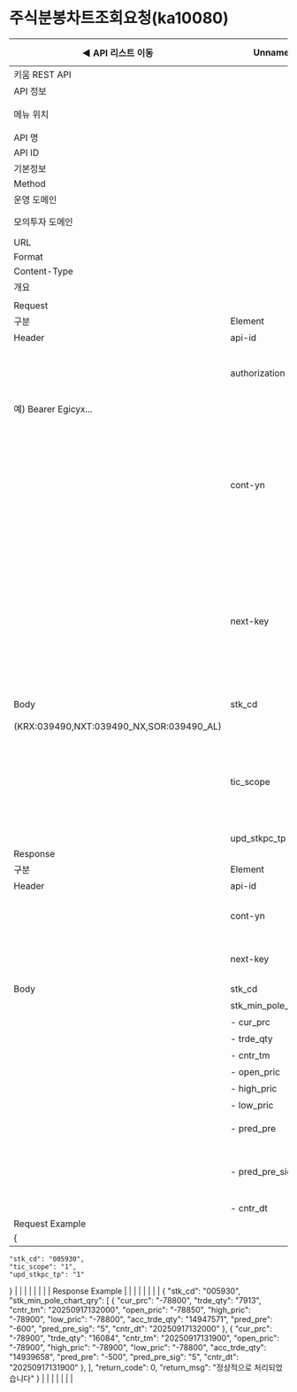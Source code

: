 # 주식분봉차트조회요청(ka10080)

| ◀ API 리스트 이동 | Unnamed: 1 | Unnamed: 2 | Unnamed: 3 | Unnamed: 4 | Unnamed: 5 | Unnamed: 6 |
| --- | --- | --- | --- | --- | --- | --- |
| 키움 REST API |  |  |  |  |  |  |
| API 정보 |  |  |  |  |  |  |
| 메뉴 위치 |  | 국내주식 > 차트 > 주식분봉차트조회요청(ka10080) |  |  |  |  |
| API 명 |  | 주식분봉차트조회요청 |  |  |  |  |
| API ID |  | ka10080 |  |  |  |  |
| 기본정보 |  |  |  |  |  |  |
| Method |  | POST |  |  |  |  |
| 운영 도메인 |  | https://api.kiwoom.com |  |  |  |  |
| 모의투자 도메인 |  | https://mockapi.kiwoom.com(KRX만 지원가능) |  |  |  |  |
| URL |  | /api/dostk/chart |  |  |  |  |
| Format |  | JSON |  |  |  |  |
| Content-Type |  | application/json;charset=UTF-8 |  |  |  |  |
| 개요 |  |  |  |  |  |  |
|  |  |  |  |  |  |  |
| Request |  |  |  |  |  |  |
| 구분 | Element | 한글명 | Type | Required | Length | Description |
| Header | api-id | TR명 | String | Y | 10 |  |
|  | authorization | 접근토큰 | String | Y | 1000 | 토큰 지정시 토큰타입("Bearer") 붙혀서 호출 
 예) Bearer Egicyx... |
|  | cont-yn | 연속조회여부 | String | N | 1 | 응답 Header의 연속조회여부값이 Y일 경우 다음데이터 요청시 응답 Header의 cont-yn값 세팅 |
|  | next-key | 연속조회키 | String | N | 50 | 응답 Header의 연속조회여부값이 Y일 경우 다음데이터 요청시 응답 Header의 next-key값 세팅 |
| Body | stk_cd | 종목코드 | String | Y | 20 | 거래소별 종목코드
(KRX:039490,NXT:039490_NX,SOR:039490_AL) |
|  | tic_scope | 틱범위 | String | Y | 2 | 1:1분, 3:3분, 5:5분, 10:10분, 15:15분, 30:30분, 45:45분, 60:60분 |
|  | upd_stkpc_tp | 수정주가구분 | String | Y | 1 | 0 or 1 |
| Response |  |  |  |  |  |  |
| 구분 | Element | 한글명 | Type | Required | Length | Description |
| Header | api-id | TR명 | String | Y | 10 |  |
|  | cont-yn | 연속조회여부 | String | N | 1 | 다음 데이터가 있을시 Y값 전달 |
|  | next-key | 연속조회키 | String | N | 50 | 다음 데이터가 있을시 다음 키값 전달 |
| Body | stk_cd | 종목코드 | String | N | 6 |  |
|  | stk_min_pole_chart_qry | 주식분봉차트조회 | LIST | N |  |  |
|  | - cur_prc | 현재가 | String | N | 20 |  |
|  | - trde_qty | 거래량 | String | N | 20 |  |
|  | - cntr_tm | 체결시간 | String | N | 20 |  |
|  | - open_pric | 시가 | String | N | 20 |  |
|  | - high_pric | 고가 | String | N | 20 |  |
|  | - low_pric | 저가 | String | N | 20 |  |
|  | - pred_pre | 전일대비 | String | N | 20 | 현재가 - 전일종가 |
|  | - pred_pre_sig | 전일대비 기호 | String | N | 20 | 1: 상한가, 2:상승, 3:보합, 4:하한가, 5:하락 |
|  | - cntr_dt | 체결일 | String | N | 20 |  |
| Request Example |  |  |  |  |  |  |
| {
    "stk_cd": "005930",
    "tic_scope": "1",
    "upd_stkpc_tp": "1"
} |  |  |  |  |  |  |
| Response Example |  |  |  |  |  |  |
| {
    "stk_cd": "005930",
    "stk_min_pole_chart_qry": [
        {
            "cur_prc": "-78800",
            "trde_qty": "7913",
            "cntr_tm": "20250917132000",
            "open_pric": "-78850",
            "high_pric": "-78900",
            "low_pric": "-78800",
            "acc_trde_qty": "14947571",
            "pred_pre": "-600",
            "pred_pre_sig": "5",
            "cntr_dt": "20250917132000"
        },
        {
            "cur_prc": "-78900",
            "trde_qty": "16084",
            "cntr_tm": "20250917131900",
            "open_pric": "-78900",
            "high_pric": "-78900",
            "low_pric": "-78800",
            "acc_trde_qty": "14939658",
            "pred_pre": "-500",
            "pred_pre_sig": "5",
            "cntr_dt": "20250917131900"
        },
    ],
    "return_code": 0,
    "return_msg": "정상적으로 처리되었습니다"
} |  |  |  |  |  |  |

